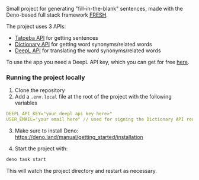 Small project for generating "fill-in-the-blank" sentences, made with the Deno-based full stack framework [FRESH](https://fresh.deno.dev/).

The project uses 3 APIs: 
- [Tatoeba API](https://en.wiki.tatoeba.org/articles/show/api#) for getting sentences
- [Dictionary API](https://dictionaryapi.dev/) for getting word synonyms/related words
- [DeepL API](https://www.deepl.com/en/pro-api) for translating the word synonyms/related words

To use the app you need a DeepL API key, which you can get for free [here](https://www.deepl.com/en/signup?cta=checkout).

### Running the project locally

1. Clone the repository
2. Add a `.env.local` file at the root of the project with the following variables

```yaml
DEEPL_API_KEY="your deepl api key here>"
USER_EMAIL="your email here" // used for signing the Dictionary API requests
```

3. Make sure to install Deno: https://deno.land/manual/getting_started/installation

4. Start the project with:

```bash
deno task start
```

This will watch the project directory and restart as necessary.
